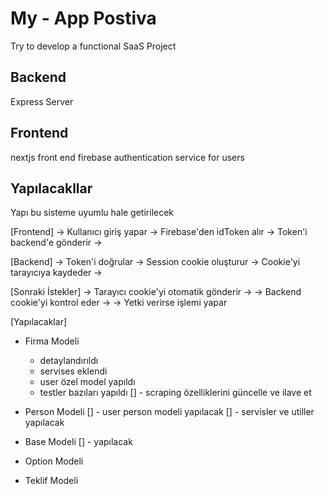 # My - App Postiva
Try to develop a functional SaaS Project

## Backend
Express Server


## Frontend
nextjs front end
firebase authentication service for users


## Yapılacakllar

Yapı bu sisteme uyumlu hale getirilecek

[Frontend] 
  → Kullanıcı giriş yapar → Firebase'den idToken alır 
  → Token'i backend'e gönderir → 
  
[Backend] 
  → Token'i doğrular → Session cookie oluşturur 
  → Cookie'yi tarayıcıya kaydeder →
  
[Sonraki İstekler] 
  → Tarayıcı cookie'yi otomatik gönderir → 
  → Backend cookie'yi kontrol eder → 
  → Yetki verirse işlemi yapar


  [Yapılacaklar]

- Firma Modeli
  - detaylandırıldı
  - servises eklendi
  - user özel model yapıldı
  - testler bazıları yapıldı
  [] - scraping özelliklerini güncelle ve ilave et
  

- Person Modeli
  [] - user person modeli yapılacak
  [] - servisler ve utiller yapılacak
  

- Base Modeli
  [] - yapılacak
- Option Modeli

- Teklif Modeli